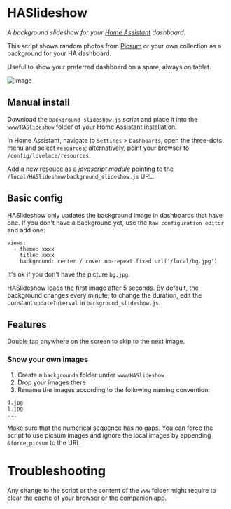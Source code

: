 # HASlideshow
_A background slideshow for your [Home Assistant](https://www.home-assistant.io/) dashboard._

This script shows random photos from [Picsum](https://picsum.photos/) or your own collection as a background for your HA dashboard.

Useful to show your preferred dashboard on a spare, always on tablet.

![image](https://user-images.githubusercontent.com/6077747/211050427-c9e45de1-78a8-450d-93d6-7dc2527cd515.png)


## Manual install
Download the `background_slideshow.js` script and place it into the `www/HASlideshow` folder of your Home Assistant installation.

In Home Assistant, navigate to `Settings` > `Dashboards`, open the three-dots menu and select `resources`; alternatively, point your browser to `/config/lovelace/resources`.

Add a new resouce as a _javascript module_ pointing to the `/local/HASlideshow/background_slideshow.js` URL.

## Basic config
HASlideshow only updates the background image in dashboards that have one. If you don't have a background yet, use the `Raw configuration editor` and add one:
```
views:
  - theme: xxxx
    title: xxxx
    background: center / cover no-repeat fixed url('/local/bg.jpg')
```
It's ok if you don't have the picture `bg.jpg`.

HASlideshow loads the first image after 5 seconds.
By default, the background changes every minute; to change the duration, edit the constant `updateInterval` in `background_slideshow.js`.

## Features
Double tap anywhere on the screen to skip to the next image. 

### Show your own images
1. Create a `backgrounds` folder under `www/HASlideshow`
2. Drop your images there
3. Rename the images according to the following naming convention:
```
0.jpg
1.jpg
...
```
Make sure that the numerical sequence has no gaps.
You can force the script to use picsum images and ignore the local images by appending `&force_picsum` to the URL


# Troubleshooting
Any change to the script or the content of the `www` folder might require to clear the cache of your browser or the companion app. 
